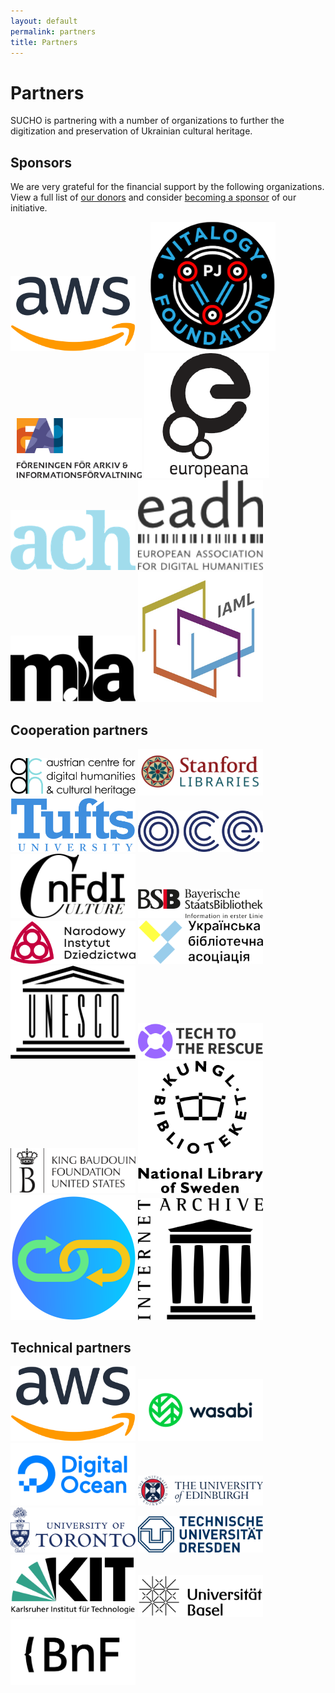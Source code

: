 ```yaml
---
layout: default
permalink: partners
title: Partners
---
```




# Partners

SUCHO is partnering with a number of organizations to further the digitization and preservation of Ukrainian cultural heritage.

## Sponsors
We are very grateful for the financial support by the following organizations. View a full list of [our donors](https://opencollective.com/sucho) and consider [becoming a sponsor](https://opencollective.com/sucho/) of our initiative.

<a href="https://aws.amazon.com"><img alt="Amazon Web Services" src="/assets/images/aws-logo.svg" style="width:200px; display:inline; margin-right: 10px;"/></a>
<a href="https://pearljam.com/vitalogy"><img alt="Pearl Jam Vitalogy Foundation" src="/assets/images/vitalogy-logo-round.png" style="width:200px; display:inline; margin-left: 10px;"/></a>
<a href="https://fai.nu/summary-in-english/"><img alt="Föreningen för arkiv och informationsförvaltning" src="/assets/images/fai_logo.png" style="width:200px; display:inline; margin-left: 10px;"/></a>
<a href="https://pro.europeana.eu/about-us/foundation"><img alt="Europeana Foundation" src="/assets/images/europeana-logo.png" style="width:200px; display:inline;"></a>
<a href="https://ach.org/"><img alt="Association for Computers and the Humanities" src="/assets/images/ach-logo.png" style="width:200px; display:inline;"></a>
<a href="https://eadh.org/"><img alt="European Association of Digital Humanities" src="/assets/images/eadh-logo.png" style="width:200px; display:inline;"></a>
<a href="https://www.musiclibraryassoc.org/"><img alt="Music Library Association" src="/assets/images/mla_logo.png" style="width:200px; display:inline;"></a>
<a href="https://www.iaml.info/"><img alt="International Association of Music Libraries, Archives and Documentation Centres" src="/assets/images/iaml_logo.png" style="width:200px; display:inline;"></a>

## Cooperation partners

<a href="https://www.oeaw.ac.at/acdh/"><img alt="Austrian Centre for Digital Humanities and Cultural Heritage" src="/assets/images/acdh-ch-logo.svg" style="width:200px; display:inline;"></a>
<a href="https://library.stanford.edu/"><img alt="Stanford University Libraries" src="/assets/images/stanford-libraries-logo.svg" style="width:200px; display:inline;"></a>
<a href="https://www.tufts.edu/"><img alt="Tufts University" src="/assets/images/tufts-logo.svg" style="width:200px; display:inline;"></a>
<a href="https://opencollective.com/sucho/"><img alt="Open Collective Europe" src="/assets/images/oce-logo.png" style="width:200px; display:inline;"></a>
<a href="https://nfdi4culture.de/"><img alt="NFDI4Culture" src="/assets/images/nfdi4culture-logo.svg" style="width:200px; display:inline;"></a>
<a href="https://www.bsb-muenchen.de/"><img alt="Bavarian State Library" src="/assets/images/bsb-logo.svg" style="width:200px; display:inline;"></a>
<a href="https://nid.pl"><img alt="Narodowy Instytut Dziedzictwa" src="/assets/images/nid-logo.png" style="width:200px; display:inline;"></a>
<a href="https://ula.org.ua/en/"><img alt="ULA" src="/assets/images/ula-logo.png" style="width:200px; display:inline;"></a>
<a href="https://www.unesco.org/"><img alt="UNESCO" src="/assets/images/unesco-logo.svg" style="width:200px; display:inline;"></a>
<a href="https://www.techtotherescue.org/"><img alt="Tech to the Rescue" src="/assets/images/tttr-logo.svg" style="width:200px; display:inline;"></a>
<a href="https://kbfus.org/"><img alt="King Baudouin Foundation United States" src="/assets/images/kbfus-logo.svg" style="width:200px; display:inline;"></a>
<a href="https://www.kb.se/in-english.html"><img alt="Kungl Biblioteket" src="/assets/images/KB-logo.png" style="width:200px; display:inline;"></a>
<a href="https://www.webrecorder.net"><img alt="Webrecorder" src="/assets/images/webrecorder-logo.svg" style="width:200px; display:inline;"></a>
<a href="https://archive.org/"><img alt="Internet Archive" src="/assets/images/ia-logo.svg" style="width:200px; display:inline;"></a>

## Technical partners

<a href="https://aws.amazon.com"><img alt="Amazon Web Services" src="/assets/images/aws-logo.svg" style="width:200px; display:inline;"></a>
<a href="https://www.wasabi.com"><img alt="Wasabi" src="/assets/images/wasabi-logo.svg" style="width:200px; display:inline;"></a>
<a href="https://www.digitalocean.com/"><img alt="Digital Ocean" src="/assets/images/digitalocean-logo.svg" style="width:200px; display:inline;"></a>
<a href="https://www.ed.ac.uk/"><img alt="University of Edinburgh" src="/assets/images/uni-edinburgh-logo.svg" style="width:200px; display:inline;"></a>
<a href="https://www.utoronto.ca/"><img alt="University of Toronto" src="/assets/images/uni-toronto.svg" style="width:200px; display:inline;"></a>
<a href="https://tu-dresden.de/"><img alt="TU Dresden" src="/assets/images/tu-dresden-logo.svg" style="width:200px; display:inline;"></a>
<a href="https://www.kit.edu/"><img alt="Karlsruher Institut für Technologie" src="/assets/images/kit-logo.svg" style="width:200px; display:inline;"></a>
<a href="https://www.unibas.ch/"><img alt="University of Basel" src="/assets/images/uni-basel.svg" style="width:200px; display:inline;"></a>
<a href="https://www.bnf.fr/"><img alt="Bibliothèque nationale de France" src="/assets/images/bnf-logo.svg" style="width:200px; display:inline;"></a>
